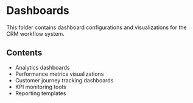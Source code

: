 # Dashboards

This folder contains dashboard configurations and visualizations for the CRM workflow system.

## Contents
- Analytics dashboards
- Performance metrics visualizations
- Customer journey tracking dashboards
- KPI monitoring tools
- Reporting templates
